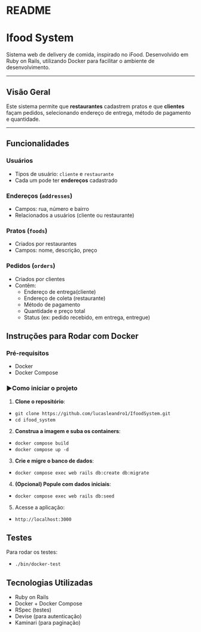 # README
# Ifood System

Sistema web de delivery de comida, inspirado no iFood. Desenvolvido em Ruby on Rails, utilizando Docker para facilitar o ambiente de desenvolvimento.

---

## Visão Geral

Este sistema permite que **restaurantes** cadastrem pratos e que **clientes** façam pedidos, selecionando endereço de entrega, método de pagamento e quantidade.

---

## Funcionalidades

### Usuários
- Tipos de usuário: `cliente` e `restaurante`
- Cada um pode ter **endereços** cadastrado

### Endereços (`addresses`)
- Campos: rua, número e bairro
- Relacionados a usuários (cliente ou restaurante)

### Pratos (`foods`)
- Criados por restaurantes
- Campos: nome, descrição, preço

### Pedidos (`orders`)
- Criados por clientes
- Contêm:
  - Endereço de entrega(cliente)
  - Endereço de coleta (restaurante)
  - Método de pagamento
  - Quantidade e preço total
  - Status (ex: pedido recebido, em entrega, entregue)

## Instruções para Rodar com Docker

### Pré-requisitos

- Docker
- Docker Compose

### ▶Como iniciar o projeto

1. **Clone o repositório**:
 - `git clone https://github.com/lucasleandro1/IfoodSystem.git`
 - `cd ifood_system`

2. **Construa a imagem e suba os containers**:
  - `docker compose build`
  - `docker compose up -d`

3. **Crie e migre o banco de dados**:
  - `docker compose exec web rails db:create db:migrate`

4. **(Opcional) Popule com dados iniciais**:
 - `docker compose exec web rails db:seed`

5. Acesse a aplicação:
  - `http://localhost:3000`

## Testes

Para rodar os testes:
 - `./bin/docker-test`

## Tecnologias Utilizadas

- Ruby on Rails
- Docker + Docker Compose
- RSpec (testes)
- Devise (para autenticação)
- Kaminari (para paginação)